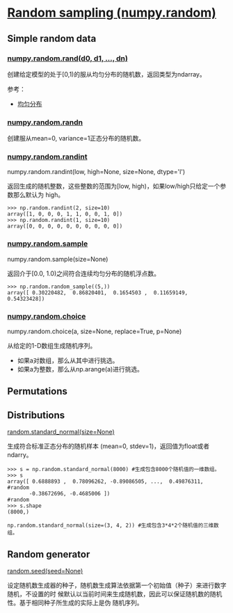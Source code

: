 # [Random sampling (numpy.random)](https://docs.scipy.org/doc/numpy/reference/routines.random.html)

## Simple random data

### [numpy.random.rand(d0, d1, ..., dn)](https://docs.scipy.org/doc/numpy/reference/generated/numpy.random.rand.html#numpy.random.rand)

创建给定模型的处于[0,1)的服从均匀分布的随机数，返回类型为ndarray。

参考：

- [均匀分布](https://zh.wikipedia.org/wiki/%E9%80%A3%E7%BA%8C%E5%9E%8B%E5%9D%87%E5%8B%BB%E5%88%86%E5%B8%83)

### [numpy.random.randn](https://docs.scipy.org/doc/numpy/reference/generated/numpy.random.randn.html#numpy.random.randn)

创建服从mean=0, variance=1正态分布的随机数。

### [numpy.random.randint](https://docs.scipy.org/doc/numpy/reference/generated/numpy.random.randint.html#numpy.random.randint)

numpy.random.randint(low, high=None, size=None, dtype='l')

返回生成的随机整数，这些整数的范围为[low, high)，如果low/high只给定一个参数那么默认为
high。

```
>>> np.random.randint(2, size=10)
array([1, 0, 0, 0, 1, 1, 0, 0, 1, 0])
>>> np.random.randint(1, size=10)
array([0, 0, 0, 0, 0, 0, 0, 0, 0, 0])
```

### [numpy.random.sample](https://docs.scipy.org/doc/numpy/reference/generated/numpy.random.sample.html#numpy.random.sample)

numpy.random.sample(size=None)

返回介于[0.0, 1.0)之间符合连续均匀分布的随机浮点数。

```
>>> np.random.random_sample((5,))
array([ 0.30220482,  0.86820401,  0.1654503 ,  0.11659149,  0.54323428])
```

### [numpy.random.choice](https://docs.scipy.org/doc/numpy/reference/generated/numpy.random.choice.html#numpy.random.choice)

numpy.random.choice(a, size=None, replace=True, p=None)

从给定的1-D数组生成随机序列。

- 如果a对数组，那么从其中进行挑选。
- 如果a为整数，那么从np.arange(a)进行挑选。

## Permutations

## Distributions

[random.standard_normal(size=None)](https://docs.scipy.org/doc/numpy/reference/generated/numpy.random.standard_normal.html#numpy.random.standard_normal)

生成符合标准正态分布的随机样本 (mean=0, stdev=1)，返回值为float或者ndarry。

```
>>> s = np.random.standard_normal(8000) #生成包含8000个随机值的一维数组。
>>> s
array([ 0.6888893 ,  0.78096262, -0.89086505, ...,  0.49876311, #random
       -0.38672696, -0.4685006 ])                               #random
>>> s.shape
(8000,)

np.random.standard_normal(size=(3, 4, 2)) #生成包含3*4*2个随机值的三维数组。
```

## Random generator

[random.seed(seed=None)](https://docs.scipy.org/doc/numpy/reference/generated/numpy.random.seed.html#numpy.random.seed)

设定随机数生成器的种子，随机数生成算法依据第一个初始值（种子）来进行数字随机，不设置的时
候默认以当前时间来生成随机数，因此可以保证随机数的随机性。基于相同种子所生成的实际上是伪
随机序列。
